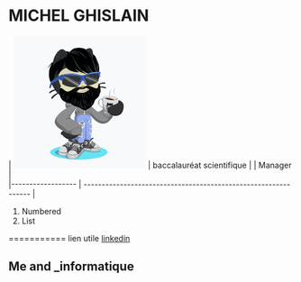 # MICHEL GHISLAIN 


 
  | ![Image](cat.png) | baccalauréat scientifique |
                      | Manager |   
  |------------------ | --------------------------------------------------------------- |


1. Numbered 
2. List

===========
lien utile [linkedin](https://www.linkedin.com/in/ghislain-michel-31b024153/)
## Me and _informatique 


 
